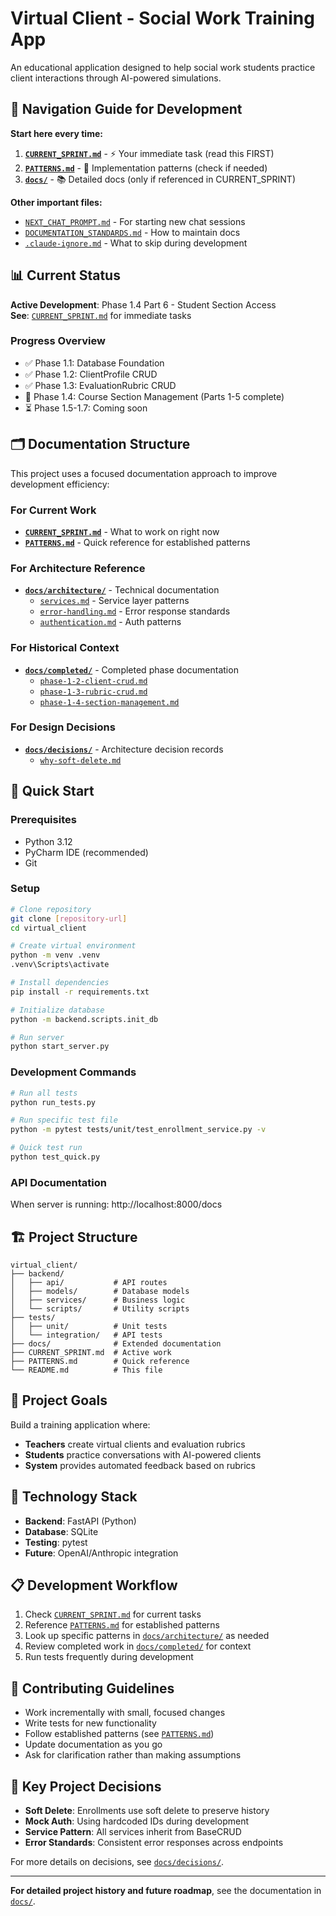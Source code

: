 # Virtual Client - Social Work Training App

An educational application designed to help social work students practice client interactions through AI-powered simulations.

## 📍 Navigation Guide for Development

**Start here every time:**
1. **[`CURRENT_SPRINT.md`](CURRENT_SPRINT.md)** - ⚡ Your immediate task (read this FIRST)
2. **[`PATTERNS.md`](PATTERNS.md)** - 🔧 Implementation patterns (check if needed)
3. **[`docs/`](docs/)** - 📚 Detailed docs (only if referenced in CURRENT_SPRINT)

**Other important files:**
- [`NEXT_CHAT_PROMPT.md`](NEXT_CHAT_PROMPT.md) - For starting new chat sessions
- [`DOCUMENTATION_STANDARDS.md`](DOCUMENTATION_STANDARDS.md) - How to maintain docs
- [`.claude-ignore.md`](.claude-ignore.md) - What to skip during development

## 📊 Current Status

**Active Development**: Phase 1.4 Part 6 - Student Section Access  
**See**: [`CURRENT_SPRINT.md`](CURRENT_SPRINT.md) for immediate tasks

### Progress Overview
- ✅ Phase 1.1: Database Foundation
- ✅ Phase 1.2: ClientProfile CRUD
- ✅ Phase 1.3: EvaluationRubric CRUD  
- 🔄 Phase 1.4: Course Section Management (Parts 1-5 complete)
- ⏳ Phase 1.5-1.7: Coming soon

## 🗂️ Documentation Structure

This project uses a focused documentation approach to improve development efficiency:

### For Current Work
- **[`CURRENT_SPRINT.md`](CURRENT_SPRINT.md)** - What to work on right now
- **[`PATTERNS.md`](PATTERNS.md)** - Quick reference for established patterns

### For Architecture Reference
- **[`docs/architecture/`](docs/architecture/)** - Technical documentation
  - [`services.md`](docs/architecture/services.md) - Service layer patterns
  - [`error-handling.md`](docs/architecture/error-handling.md) - Error response standards
  - [`authentication.md`](docs/architecture/authentication.md) - Auth patterns

### For Historical Context
- **[`docs/completed/`](docs/completed/)** - Completed phase documentation
  - [`phase-1-2-client-crud.md`](docs/completed/phase-1-2-client-crud.md)
  - [`phase-1-3-rubric-crud.md`](docs/completed/phase-1-3-rubric-crud.md)
  - [`phase-1-4-section-management.md`](docs/completed/phase-1-4-section-management.md)

### For Design Decisions
- **[`docs/decisions/`](docs/decisions/)** - Architecture decision records
  - [`why-soft-delete.md`](docs/decisions/why-soft-delete.md)

## 🚀 Quick Start

### Prerequisites
- Python 3.12
- PyCharm IDE (recommended)
- Git

### Setup
```bash
# Clone repository
git clone [repository-url]
cd virtual_client

# Create virtual environment
python -m venv .venv
.venv\Scripts\activate

# Install dependencies
pip install -r requirements.txt

# Initialize database
python -m backend.scripts.init_db

# Run server
python start_server.py
```

### Development Commands
```bash
# Run all tests
python run_tests.py

# Run specific test file
python -m pytest tests/unit/test_enrollment_service.py -v

# Quick test run
python test_quick.py
```

### API Documentation
When server is running: http://localhost:8000/docs

## 🏗️ Project Structure

```
virtual_client/
├── backend/
│   ├── api/           # API routes
│   ├── models/        # Database models
│   ├── services/      # Business logic
│   └── scripts/       # Utility scripts
├── tests/
│   ├── unit/          # Unit tests
│   └── integration/   # API tests
├── docs/              # Extended documentation
├── CURRENT_SPRINT.md  # Active work
├── PATTERNS.md        # Quick reference
└── README.md          # This file
```

## 🎯 Project Goals

Build a training application where:
- **Teachers** create virtual clients and evaluation rubrics
- **Students** practice conversations with AI-powered clients
- **System** provides automated feedback based on rubrics

## 🔧 Technology Stack

- **Backend**: FastAPI (Python)
- **Database**: SQLite
- **Testing**: pytest
- **Future**: OpenAI/Anthropic integration

## 📋 Development Workflow

1. Check [`CURRENT_SPRINT.md`](CURRENT_SPRINT.md) for current tasks
2. Reference [`PATTERNS.md`](PATTERNS.md) for established patterns
3. Look up specific patterns in [`docs/architecture/`](docs/architecture/) as needed
4. Review completed work in [`docs/completed/`](docs/completed/) for context
5. Run tests frequently during development

## 🤝 Contributing Guidelines

- Work incrementally with small, focused changes
- Write tests for new functionality
- Follow established patterns (see [`PATTERNS.md`](PATTERNS.md))
- Update documentation as you go
- Ask for clarification rather than making assumptions

## 📝 Key Project Decisions

- **Soft Delete**: Enrollments use soft delete to preserve history
- **Mock Auth**: Using hardcoded IDs during development
- **Service Pattern**: All services inherit from BaseCRUD
- **Error Standards**: Consistent error responses across endpoints

For more details on decisions, see [`docs/decisions/`](docs/decisions/).

---

**For detailed project history and future roadmap**, see the documentation in [`docs/`](docs/).